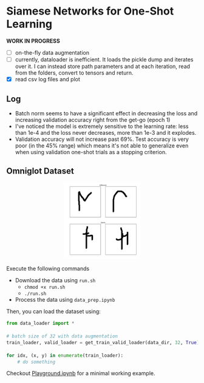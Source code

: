 # Siamese Networks for One-Shot Learning

**WORK IN PROGRESS**

- [ ] on-the-fly data augmentation
- [ ] currently, dataloader is inefficient. It loads the pickle dump and iterates over it. I can instead store path parameters and at each iteration, read from the folders, convert to tensors and return.
- [x] read csv log files and plot

## Log

- Batch norm seems to have a significant effect in decreasing the loss and increasing validation accuracy right from the get-go (epoch 1)
- I've noticed the model is extremely sensitive to the learning rate: less than 1e-4 and the loss never decreases, more than 1e-3 and it explodes.
- Validation accuracy will not increase past 69%. Test accuracy is very poor (in the 45% range) which means it's not able to generalize even when using validation one-shot trials as a stopping criterion.

## Omniglot Dataset

<p align="center">
 <img src="./plots/omniglot.png" alt="Drawing", width=40%>
</p>

Execute the following commands

* Download the data using `run.sh`
    * `chmod +x run.sh`
    * `./run.sh`
* Process the data using `data_prep.ipynb`

Then, you can load the dataset using:

```python
from data_loader import *

# batch size of 32 with data augmentation
train_loader, valid_loader = get_train_valid_loader(data_dir, 32, True)

for idx, (x, y) in enumerate(train_loader):
    # do something
```

Checkout [Playground.ipynb](https://github.com/kevinzakka/siamese-network/blob/master/Playground.ipynb) for a minimal working example.
